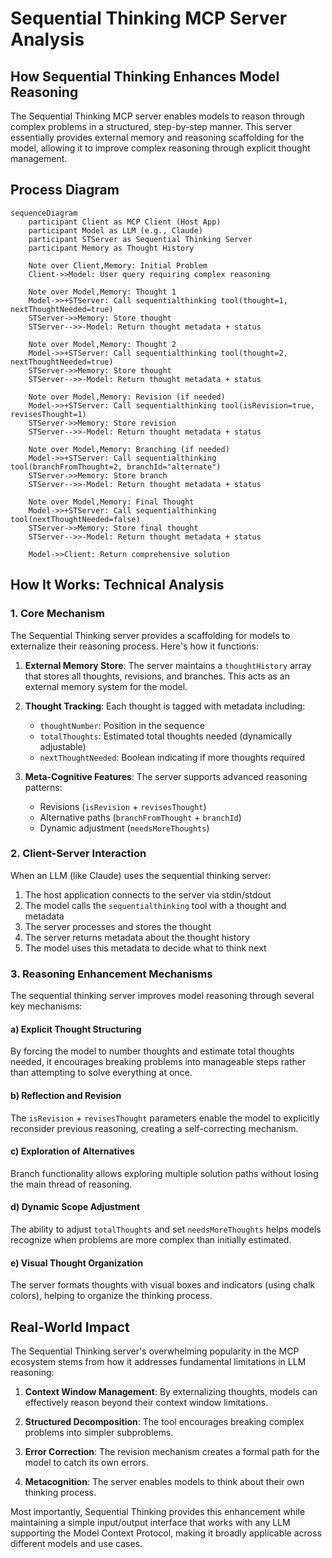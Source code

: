 # Sequential Thinking MCP Server Analysis

## How Sequential Thinking Enhances Model Reasoning

The Sequential Thinking MCP server enables models to reason through complex problems in a structured, step-by-step manner. This server essentially provides external memory and reasoning scaffolding for the model, allowing it to improve complex reasoning through explicit thought management.

## Process Diagram

```mermaid
sequenceDiagram
    participant Client as MCP Client (Host App)
    participant Model as LLM (e.g., Claude)
    participant STServer as Sequential Thinking Server
    participant Memory as Thought History

    Note over Client,Memory: Initial Problem
    Client->>Model: User query requiring complex reasoning
    
    Note over Model,Memory: Thought 1
    Model->>+STServer: Call sequentialthinking tool(thought=1, nextThoughtNeeded=true)
    STServer->>Memory: Store thought
    STServer-->>-Model: Return thought metadata + status
    
    Note over Model,Memory: Thought 2
    Model->>+STServer: Call sequentialthinking tool(thought=2, nextThoughtNeeded=true)
    STServer->>Memory: Store thought
    STServer-->>-Model: Return thought metadata + status
    
    Note over Model,Memory: Revision (if needed)
    Model->>+STServer: Call sequentialthinking tool(isRevision=true, revisesThought=1)
    STServer->>Memory: Store revision
    STServer-->>-Model: Return thought metadata + status
    
    Note over Model,Memory: Branching (if needed)
    Model->>+STServer: Call sequentialthinking tool(branchFromThought=2, branchId="alternate")
    STServer->>Memory: Store branch
    STServer-->>-Model: Return thought metadata + status
    
    Note over Model,Memory: Final Thought
    Model->>+STServer: Call sequentialthinking tool(nextThoughtNeeded=false)
    STServer->>Memory: Store final thought
    STServer-->>-Model: Return thought metadata + status
    
    Model->>Client: Return comprehensive solution
```

## How It Works: Technical Analysis

### 1. Core Mechanism

The Sequential Thinking server provides a scaffolding for models to externalize their reasoning process. Here's how it functions:

1. **External Memory Store**: The server maintains a `thoughtHistory` array that stores all thoughts, revisions, and branches. This acts as an external memory system for the model.

2. **Thought Tracking**: Each thought is tagged with metadata including:
   - `thoughtNumber`: Position in the sequence
   - `totalThoughts`: Estimated total thoughts needed (dynamically adjustable)
   - `nextThoughtNeeded`: Boolean indicating if more thoughts required

3. **Meta-Cognitive Features**: The server supports advanced reasoning patterns:
   - Revisions (`isRevision` + `revisesThought`)
   - Alternative paths (`branchFromThought` + `branchId`)
   - Dynamic adjustment (`needsMoreThoughts`)

### 2. Client-Server Interaction

When an LLM (like Claude) uses the sequential thinking server:

1. The host application connects to the server via stdin/stdout
2. The model calls the `sequentialthinking` tool with a thought and metadata
3. The server processes and stores the thought
4. The server returns metadata about the thought history
5. The model uses this metadata to decide what to think next

### 3. Reasoning Enhancement Mechanisms

The sequential thinking server improves model reasoning through several key mechanisms:

#### a) Explicit Thought Structuring
By forcing the model to number thoughts and estimate total thoughts needed, it encourages breaking problems into manageable steps rather than attempting to solve everything at once.

#### b) Reflection and Revision
The `isRevision` + `revisesThought` parameters enable the model to explicitly reconsider previous reasoning, creating a self-correcting mechanism.

#### c) Exploration of Alternatives
Branch functionality allows exploring multiple solution paths without losing the main thread of reasoning.

#### d) Dynamic Scope Adjustment
The ability to adjust `totalThoughts` and set `needsMoreThoughts` helps models recognize when problems are more complex than initially estimated.

#### e) Visual Thought Organization
The server formats thoughts with visual boxes and indicators (using chalk colors), helping to organize the thinking process.

## Real-World Impact

The Sequential Thinking server's overwhelming popularity in the MCP ecosystem stems from how it addresses fundamental limitations in LLM reasoning:

1. **Context Window Management**: By externalizing thoughts, models can effectively reason beyond their context window limitations.

2. **Structured Decomposition**: The tool encourages breaking complex problems into simpler subproblems.

3. **Error Correction**: The revision mechanism creates a formal path for the model to catch its own errors.

4. **Metacognition**: The server enables models to think about their own thinking process.

Most importantly, Sequential Thinking provides this enhancement while maintaining a simple input/output interface that works with any LLM supporting the Model Context Protocol, making it broadly applicable across different models and use cases.